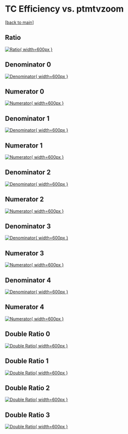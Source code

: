 # TC Efficiency vs. ptmtvzoom

[[back to main](./)]



## Ratio

[![Ratio](../mtv/var/TC_vtr_0_0_eff_ptmtvzoom.png){ width=600px }](../mtv/var/TC_vtr_0_0_eff_ptmtvzoom.pdf)

## Denominator 0

[![Denominator](../mtv/den/TC_vtr_0_0_eff_ptmtvzoom_den0.png){ width=600px }](../mtv/den/TC_vtr_0_0_eff_ptmtvzoom_den0.pdf)

## Numerator 0

[![Numerator](../mtv/num/TC_vtr_0_0_eff_ptmtvzoom_num0.png){ width=600px }](../mtv/num/TC_vtr_0_0_eff_ptmtvzoom_num0.pdf)

## Denominator 1

[![Denominator](../mtv/den/TC_vtr_0_0_eff_ptmtvzoom_den1.png){ width=600px }](../mtv/den/TC_vtr_0_0_eff_ptmtvzoom_den1.pdf)

## Numerator 1

[![Numerator](../mtv/num/TC_vtr_0_0_eff_ptmtvzoom_num1.png){ width=600px }](../mtv/num/TC_vtr_0_0_eff_ptmtvzoom_num1.pdf)

## Denominator 2

[![Denominator](../mtv/den/TC_vtr_0_0_eff_ptmtvzoom_den2.png){ width=600px }](../mtv/den/TC_vtr_0_0_eff_ptmtvzoom_den2.pdf)

## Numerator 2

[![Numerator](../mtv/num/TC_vtr_0_0_eff_ptmtvzoom_num2.png){ width=600px }](../mtv/num/TC_vtr_0_0_eff_ptmtvzoom_num2.pdf)

## Denominator 3

[![Denominator](../mtv/den/TC_vtr_0_0_eff_ptmtvzoom_den3.png){ width=600px }](../mtv/den/TC_vtr_0_0_eff_ptmtvzoom_den3.pdf)

## Numerator 3

[![Numerator](../mtv/num/TC_vtr_0_0_eff_ptmtvzoom_num3.png){ width=600px }](../mtv/num/TC_vtr_0_0_eff_ptmtvzoom_num3.pdf)

## Denominator 4

[![Denominator](../mtv/den/TC_vtr_0_0_eff_ptmtvzoom_den4.png){ width=600px }](../mtv/den/TC_vtr_0_0_eff_ptmtvzoom_den4.pdf)

## Numerator 4

[![Numerator](../mtv/num/TC_vtr_0_0_eff_ptmtvzoom_num4.png){ width=600px }](../mtv/num/TC_vtr_0_0_eff_ptmtvzoom_num4.pdf)

## Double Ratio 0

[![Double Ratio](../mtv/ratio/TC_vtr_0_0_eff_ptmtvzoom_ratio0.png){ width=600px }](../mtv/ratio/TC_vtr_0_0_eff_ptmtvzoom_ratio0.pdf)

## Double Ratio 1

[![Double Ratio](../mtv/ratio/TC_vtr_0_0_eff_ptmtvzoom_ratio1.png){ width=600px }](../mtv/ratio/TC_vtr_0_0_eff_ptmtvzoom_ratio1.pdf)

## Double Ratio 2

[![Double Ratio](../mtv/ratio/TC_vtr_0_0_eff_ptmtvzoom_ratio2.png){ width=600px }](../mtv/ratio/TC_vtr_0_0_eff_ptmtvzoom_ratio2.pdf)

## Double Ratio 3

[![Double Ratio](../mtv/ratio/TC_vtr_0_0_eff_ptmtvzoom_ratio3.png){ width=600px }](../mtv/ratio/TC_vtr_0_0_eff_ptmtvzoom_ratio3.pdf)


